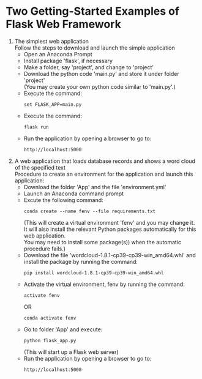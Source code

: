 # Two Getting-Started Examples of Flask Web Framework
1. The simplest web application <br />
   Follow the steps to download and launch the simple application <br />
   - Open an Anaconda Prompt <br />
   - Install package 'flask', if necessary <br />
   - Make a folder, say 'project', and change to 'project' <br />
   - Download the python code 'main.py' and store it under folder 'project' <br />
     (You may create your own python code similar to 'main.py'.) <br />
   - Execute the command: <br />
     ```
     set FLASK_APP=main.py
     ```
   - Execute the command:
     ```
     flask run
     ```
   - Run the application by opening a browser to go to: <br />
     ```
     http://localhost:5000
     ```
1. A web application that loads database records and shows a word cloud of the specified text <br />
   Procedure to create an environment for the application and launch this application: <br />
   - Download the folder 'App' and the file 'environment.yml' <br />
   - Launch an Anaconda command prompt <br />
   - Excute the following command: <br />
     ```
     conda create --name fenv --file requirements.txt
     ```
     (This will create a virtual environment 'fenv' and you may change it. <br />
      It will also install the relevant Python packages automatically for this web application. <br />
      You may need to install some package(s)) when the automatic procedure fails.)<br />
   - Download the file 'wordcloud-1.8.1-cp39-cp39-win_amd64.whl' and install the package by running the command:
     ```
     pip install wordcloud-1.8.1-cp39-cp39-win_amd64.whl
     ```
   - Activate the virtual environment, fenv by running the command:
     ```
     activate fenv
     ```
     OR
     ```
     conda activate fenv
     ```
   - Go to folder 'App' and execute: <br />
     ```
     python flask_app.py
     ```
     (This will start up a Flask web server) <br />
   - Run the application by opening a browser to go to: <br />
     ```
     http://localhost:5000
     ```
